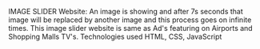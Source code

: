 IMAGE SLIDER Website:
An image is showing and after 7s seconds that image will be replaced by another image and this process goes on infinite times. This image slider website is same as Ad's featuring on Airports and Shopping Malls TV's.
Technologies used HTML, CSS, JavaScript
